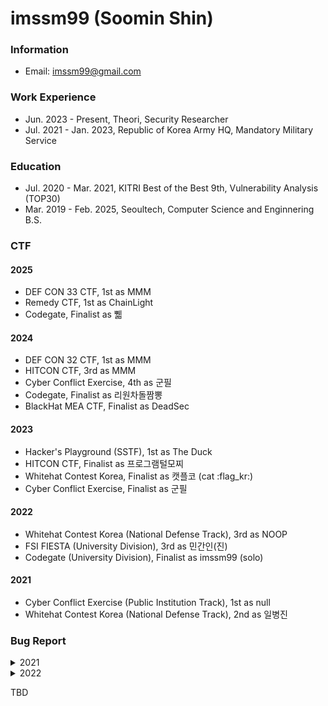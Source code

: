 # imssm99 (Soomin Shin)

### Information

- Email: imssm99@gmail.com

### Work Experience

- Jun. 2023 - Present, Theori, Security Researcher
- Jul. 2021 - Jan. 2023, Republic of Korea Army HQ, Mandatory Military Service

### Education

- Jul. 2020 - Mar. 2021, KITRI Best of the Best 9th, Vulnerability Analysis (TOP30)
- Mar. 2019 - Feb. 2025, Seoultech, Computer Science and Enginnering B.S.

### CTF

#### 2025

- DEF CON 33 CTF, 1st as MMM
- Remedy CTF, 1st as ChainLight
- Codegate, Finalist as 쀏

#### 2024

- DEF CON 32 CTF, 1st as MMM
- HITCON CTF, 3rd as MMM
- Cyber Conflict Exercise, 4th as 군필
- Codegate, Finalist as 리원차돌짬뽕
- BlackHat MEA CTF, Finalist as DeadSec

#### 2023

- Hacker's Playground (SSTF), 1st as The Duck
- HITCON CTF, Finalist as 프로그램털모찌
- Whitehat Contest Korea, Finalist as 캣플코 (cat :flag_kr​:)
- Cyber Conflict Exercise, Finalist as 군필

#### 2022

- Whitehat Contest Korea (National Defense Track), 3rd as NOOP
- FSI FIESTA (University Division), 3rd as 민간인(진)
- Codegate (University Division), Finalist as imssm99 (solo)

#### 2021

- Cyber Conflict Exercise (Public Institution Track), 1st as null
- Whitehat Contest Korea (National Defense Track), 2nd as 일병진

### Bug Report

<details>
  <summary>2021</summary>
  
- CVE-2021-25424 (SVE-2021-19928)
  - Improper Bluetooth pairing mode in Tizen device (WatchOver, KITRI BoB 9th)
- CVE-2021-25433 (SVE-2021-19702)
  - Improper authorization vulnerability in Tizen factory reset policy (WatchOver, KITRI BoB 9th)
- CVE-2021-25434 (SVE-2021-19703)
  - Improper input validation vulnerability in Tizen bootloader (WatchOver, KITRI BoB 9th)
- CVE-2021-25435 (SVE-2021-19705)
  - Improper input validation vulnerability in Tizen bootloader (WatchOver, KITRI BoB 9th)
- CVE-2021-25436 (SVE-2021-19310)
  - Improper file validation vulnerability in Tizen FOTA service (WatchOver, KITRI BoB 9th)
- CVE-2021-25437 (SVE-2021-19311)
  - Improper access control vulnerability in Tizen FOTA service (WatchOver, KITRI BoB 9th)
- NBB-1718
  - https://bugbounty.naver.com/ko/halloffame_2021
  
</details>

<details>
  <summary>2022</summary>
  
- NBB-2435
  - https://bugbounty.naver.com/ko/halloffame_2022

</details>

TBD
